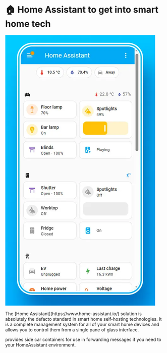 <h1>🏠 Home Assistant to get into smart home tech</h1>
<img alt="image" src="./home-assistant-for-smart-home-self-hosting-1.webp" />
<p>The [Home Assistant](https://www.home-assistant.io/) solution is absolutely the defacto standard in smart home self-hosting technologies. It is a complete management system for all of your smart home devices and allows you to control them from a single pane of glass interface.</p>
<p>provides side car containers for use in forwarding messages if you need to your HomeAssistant environment.</p>
